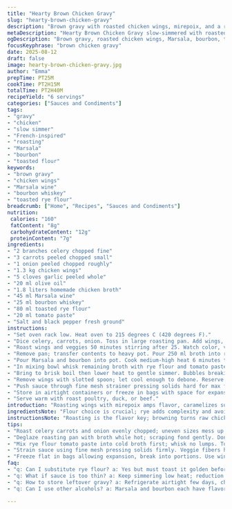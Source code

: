 ```yaml
---
title: "Hearty Brown Chicken Gravy"
slug: "hearty-brown-chicken-gravy"
description: "Brown gravy with roasted chicken wings, mirepoix, and a rich blend of Marsala and bourbon. Slow-simmered to a deep, glossy thickness. Flavored with tomato paste and toasted rye flour for a nutty note. Finished by straining and degreasing, this sauce marries well with roasted meats. No dairy, nuts, or eggs. Uses a mix of chicken and veggie broth, lending complexity and a touch of acidity from Marsala and bourbon. Thickened without a roux in the pan, relying on toasted flour blended into stock. Deep aroma and layered flavors from roasting and alcohol evaporation. Flexible for freezing or immediate use."
metaDescription: "Hearty Brown Chicken Gravy slow-simmered with roasted wings, Marsala, bourbon, toasted rye flour for rich, nutty depth. Strained, thick, no dairy or eggs."
ogDescription: "Brown gravy, roasted chicken wings, Marsala, bourbon, toasted rye flour. Deep flavor, thick texture, strained smooth. Use with poultry or beef; freeze well."
focusKeyphrase: "brown chicken gravy"
date: 2025-08-12
draft: false
image: hearty-brown-chicken-gravy.jpg
author: "Emma"
prepTime: PT25M
cookTime: PT2H15M
totalTime: PT2H40M
recipeYield: "6 servings"
categories: ["Sauces and Condiments"]
tags:
- "gravy"
- "chicken"
- "slow simmer"
- "French-inspired"
- "roasting"
- "Marsala"
- "bourbon"
- "toasted flour"
keywords:
- "brown gravy"
- "chicken wings"
- "Marsala wine"
- "bourbon whiskey"
- "toasted rye flour"
breadcrumb: ["Home", "Recipes", "Sauces and Condiments"]
nutrition: 
 calories: "160"
 fatContent: "8g"
 carbohydrateContent: "12g"
 proteinContent: "7g"
ingredients:
- "2 branches celery chopped fine"
- "3 carrots peeled chopped small"
- "1 onion peeled chopped roughly"
- "1.3 kg chicken wings"
- "5 cloves garlic peeled whole"
- "20 ml olive oil"
- "1.8 liters homemade chicken broth"
- "45 ml Marsala wine"
- "25 ml bourbon whiskey"
- "80 ml toasted rye flour"
- "20 ml tomato paste"
- "Salt and black pepper fresh ground"
instructions:
- "Set oven rack low. Heat oven to 215 degrees C (420 degrees F)."
- "Dice celery, carrots, onion. Toss in large roasting pan. Add wings, garlic cloves, drizzle olive oil. Mix to coat, spread out."
- "Roast wings and veggies 50 minutes stirring after 25. Watch color, veggies soften and wings crisp and brown nicely."
- "Remove pan; transfer contents to heavy pot. Pour 250 ml broth into roasting pan to deglaze, scraping bottom with wooden spoon to lift crusty bits. Add that liquid to pot."
- "Pour Marsala and bourbon into pot. Cook medium-high heat 6 minutes to let alcohol burn off; smell deep fruit scents fade to soft sweetness."
- "In mixing bowl whisk remaining broth with rye flour and tomato paste until smooth. Pour into pot; stir in reserved liquids."
- "Bring to brisk boil then lower heat to gentle simmer. Bubbles breaking, thickening as reducing for about 65 minutes. Sauce coats back of spoon, rich and glossy."
- "Remove wings with slotted spoon; let cool enough to debone. Reserve meat, discard bones."
- "Push sauce through fine mesh strainer pressing solids hard for max flavor extraction. Season with salt and pepper to taste. Chill to firm fat layer; skim excess or leave for richness."
- "Store in airtight containers or freeze in bags with space for expansion."
- "Serve warm with roast poultry, duck, or beef."
introduction: "Roasting wings with mirepoix amps flavor, caramelizes sugars, and browns meat turning the sauce base into a powerhouse. Marsala and bourbon trade bright, sweet notes with deep woody hints after simmering off the alcohol. Toasting rye flour rather than plain wheat adds a distinct nuttiness and prevents pasty lumps. Tomato paste is a subtle acid anchor, balancing richness and helping thicken. Slow simmering pulls down stock, concentrating the essence like a thick velvet curtain falling over everything. Pressing veggies through a sieve extracts maximum taste, the thick sauce coats the back of a spoon, clingy and dense. Repeated attempts taught me to go easy with salt until the finish, since reduction amplifies it. This gravy keeps well frozen and reheats without breaking. Ideal for holiday roasts or anytime you want that deep brown hug of comfort."
ingredientsNote: "Flour choice is crucial; rye adds complexity and avoids gluten-heavy heaviness. If unavailable, regular wheat flour, toasted golden, works too. Broth from scratch or quality store-bought both okay but homemade means deeper stock flavor. Swapped cognac for bourbon here—bigger punch, woody vanilla undertones that play well with Marsala’s dried fruit vibe. Olive oil dusts veggies so they caramelize and don’t steam. Garlic whole rounds to soften but not burn, avoiding bitter char. If you want more herbs, a sprig of thyme in the pan is welcome, but keep it subtle so it doesn’t overpower. Always prep veggies uniformly so roasting is even. Celery and carrot ratios can vary but celery’s aromatic punch anchors. Tomato paste thickens and sharpens—don’t skip. Alcohols like Marsala and bourbon need reducing; otherwise flavors stay raw and unpleasant. This gravy is naturally gluten-containing; gluten-free cooks should swap flour for a slurry of cornstarch but add late in simmering to avoid grainy bits."
instructionsNote: "Roasting is the flavor key; browning turns raw chicken blandness into caramelized savor. Stir halfway ensures all sides get heat and prevents burning edges. Broth deglazing captures fond stuck to the pan—don’t scrape aggressively or puree bits or sauce becomes gritty. Alcohol cook-off takes patience; watch steam and smell potency diminishing. Whisking flour into cold stock prevents lumps—paste flour into tiny amount before pouring broth hot, mixing quickly. Simmer low and slow, bubbles gentle, signals sauce thickening—not boiling frantic. Sauce must reduce till it coats spoon’s back; else watery, fails as gravy. Straining thick sauce presses flavor out of veggie fibers, smooths texture. Don’t over skim fat if you want richness; too lean gravy is flat. Use strained wings meat for soup or salad—waste not. Freeze gravy flat in small bags for quick thawing. Reheat gently to avoid breaking sauce; constant stirring helps. Salt only at end; weight loss intensifies seasoning or sauce turns salty. Learn sauce thickness by touch, not timer. Perfect every roast meal with this brown kiss."
tips:
- "Roast celery carrots and onion evenly chopped; uneven sizes mess up caramelization and texture. Celery stalks aromatic, carrot sweet; they need space in pan so air circulates crisp edges. Toss in olive oil enough to gloss but no puddles. Stir halfway through roasting 50 minutes. Watch wings color quick, avoid burning garlic whole cloves by burying them under veggies."
- "Deglaze roasting pan with broth while hot; scraping fond gently. Don’t puree or scrape aggressively, gritty sauce if bits go in raw. Pour Marsala and bourbon into pot off heat initially, heat medium-high slowly about 6 mins. Smell alcohol fade, deep fruit and woody tones emerge. Cut heat if too hot could scorch bourbon flavor fast."
- "Mix rye flour tomato paste into cold broth first; whisk no lumps. Toasted rye crucial to avoid pasty sauce. Pour into simmering pot slow, stirring constantly to integrate. Avoid boiling frantic bubbles here, keep gentle simmer for 65 mins. Bubbles soften to coat back of spoon, sauce thickens gradually; stop early for watery results or cook past thickness for bitter note."
- "Strain sauce using fine mesh pressing solids firmly. Veggie fibers hold deep earthy flavors. Muscle to squeeze fully but don’t force skin or bone bits. Skim fat after chilling; thick layer solidifies, remove excess if you want leaner gravy or leave for richness. Salt last after reduction; too early salt concentrates too much, ends salty. Taste often after 50 mins simmer."
- "Freeze flat in bags allowing expansion, break into portions. Use wings meat in salad or soup leftover. Reheat gently low heat and stir often or sauce breaks, separates. If flour lumps appear in cold storage, whisk in small amount more broth or water hot, then reheat. Rye flour imparts nuttiness keeping sauce distinct from wheat flour version."
faq:
- "q: Can I substitute rye flour? a: Yes but must toast it golden beforehand. Plain wheat works too toasted. Cornstarch slurry works gluten-free but add at end slow simmer. Timing changes slightly. Watch thickness closely."
- "q: What if sauce is too thin? a: Keep simmering low heat; reduction thickens naturally. If impatient, whisk a bit more toasted flour into broth cold and add. Lumps risk if poured hot. Avoid boiling furious bubbles after adding flour."
- "q: How to store leftover gravy? a: Refrigerate airtight few days, chill till fat solid on top skim if lean wanted. Freeze flat in bags or containers; can freeze chunks frozen faster. Thaw thaw gently room temp or fridge overnight. Stir well reheating low heat not boil or sauce breaks."
- "q: Can I use other alcohols? a: Marsala and bourbon each have flavor punch. Swapped cognac for bourbon here woody vanilla undertone. Use dry sherry or brandy if needed; reduce same time. Avoid sweet wines that change balance too much or overpower savory."

---
```

